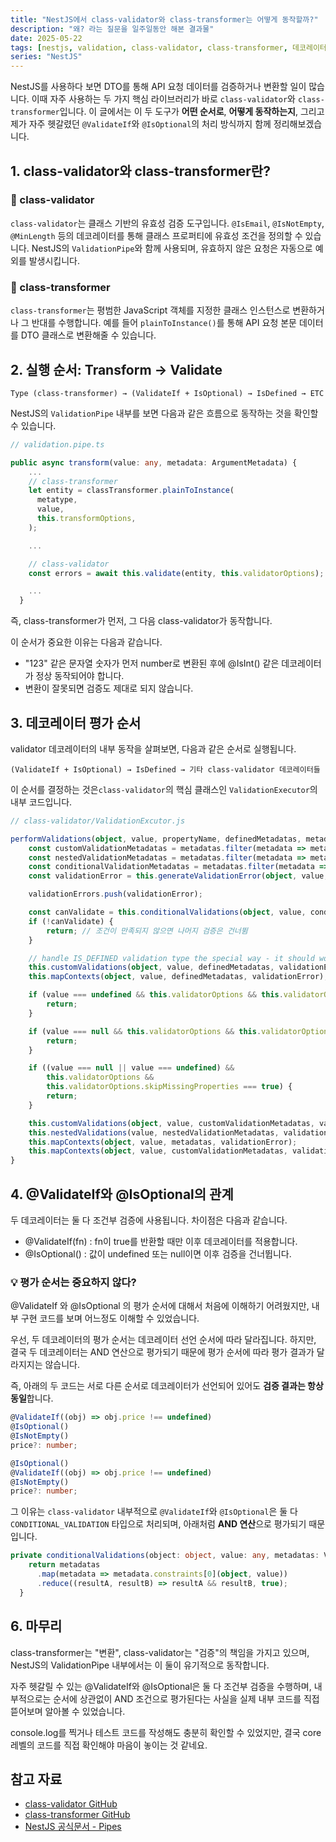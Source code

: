```yaml
---
title: "NestJS에서 class-validator와 class-transformer는 어떻게 동작할까?"
description: "왜? 라는 질문을 일주일동안 해본 결과물"
date: 2025-05-22
tags: [nestjs, validation, class-validator, class-transformer, 데코레이터]
series: "NestJS"
---
```


NestJS를 사용하다 보면 DTO를 통해 API 요청 데이터를 검증하거나 변환할 일이 많습니다. 이때 자주 사용하는 두 가지 핵심 라이브러리가 바로 `class-validator`와 `class-transformer`입니다. 이 글에서는 이 두 도구가 **어떤 순서로**, **어떻게 동작하는지**, 그리고 제가 자주 헷갈렸던 `@ValidateIf`와 `@IsOptional`의 처리 방식까지 함께 정리해보겠습니다.

## 1. class-validator와 class-transformer란?

### 📌 class-validator

`class-validator`는 클래스 기반의 유효성 검증 도구입니다. `@IsEmail`, `@IsNotEmpty`, `@MinLength` 등의 데코레이터를 통해 클래스 프로퍼티에 유효성 조건을 정의할 수 있습니다. NestJS의 `ValidationPipe`와 함께 사용되며, 유효하지 않은 요청은 자동으로 예외를 발생시킵니다.

### 🔁 class-transformer

`class-transformer`는 평범한 JavaScript 객체를 지정한 클래스 인스턴스로 변환하거나 그 반대를 수행합니다. 예를 들어 `plainToInstance()`를 통해 API 요청 본문 데이터를 DTO 클래스로 변환해줄 수 있습니다.

## 2. 실행 순서: Transform → Validate

    Type (class-transformer) → (ValidateIf + IsOptional) → IsDefined → ETC

NestJS의 `ValidationPipe` 내부를 보면 다음과 같은 흐름으로 동작하는 것을 확인할 수 있습니다.

```ts
// validation.pipe.ts

public async transform(value: any, metadata: ArgumentMetadata) {
    ...
    // class-transformer
    let entity = classTransformer.plainToInstance(
      metatype,
      value,
      this.transformOptions,
    );

    ...

    // class-validator
    const errors = await this.validate(entity, this.validatorOptions);

    ...
  }
```

즉, class-transformer가 먼저, 그 다음 class-validator가 동작합니다.

이 순서가 중요한 이유는 다음과 같습니다.

- "123" 같은 문자열 숫자가 먼저 number로 변환된 후에 @IsInt() 같은 데코레이터가 정상 동작되어야 합니다.
- 변환이 잘못되면 검증도 제대로 되지 않습니다.

## 3. 데코레이터 평가 순서

validator 데코레이터의 내부 동작을 살펴보면, 다음과 같은 순서로 실행됩니다.

    (ValidateIf + IsOptional) → IsDefined → 기타 class-validator 데코레이터들

이 순서를 결정하는 것은`class-validator`의 핵심 클래스인 `ValidationExecutor`의 내부 코드입니다.

```ts
// class-validator/ValidationExcutor.js

performValidations(object, value, propertyName, definedMetadatas, metadatas, validationErrors) {
    const customValidationMetadatas = metadatas.filter(metadata => metadata.type === ValidationTypes_1.ValidationTypes.CUSTOM_VALIDATION);
    const nestedValidationMetadatas = metadatas.filter(metadata => metadata.type === ValidationTypes_1.ValidationTypes.NESTED_VALIDATION);
    const conditionalValidationMetadatas = metadatas.filter(metadata => metadata.type === ValidationTypes_1.ValidationTypes.CONDITIONAL_VALIDATION);
    const validationError = this.generateValidationError(object, value, propertyName);

    validationErrors.push(validationError);

    const canValidate = this.conditionalValidations(object, value, conditionalValidationMetadatas);
    if (!canValidate) {
        return; // 조건이 만족되지 않으면 나머지 검증은 건너뜀
    }

    // handle IS_DEFINED validation type the special way - it should work no matter skipUndefinedProperties/skipMissingProperties is set or not
    this.customValidations(object, value, definedMetadatas, validationError);
    this.mapContexts(object, value, definedMetadatas, validationError);

    if (value === undefined && this.validatorOptions && this.validatorOptions.skipUndefinedProperties === true) {
        return;
    }

    if (value === null && this.validatorOptions && this.validatorOptions.skipNullProperties === true) {
        return;
    }

    if ((value === null || value === undefined) &&
        this.validatorOptions &&
        this.validatorOptions.skipMissingProperties === true) {
        return;
    }

    this.customValidations(object, value, customValidationMetadatas, validationError);
    this.nestedValidations(value, nestedValidationMetadatas, validationError);
    this.mapContexts(object, value, metadatas, validationError);
    this.mapContexts(object, value, customValidationMetadatas, validationError);
}
```

## 4. @ValidateIf와 @IsOptional의 관계

두 데코레이터는 둘 다 조건부 검증에 사용됩니다. 차이점은 다음과 같습니다.

- @ValidateIf(fn) : fn이 true를 반환할 때만 이후 데코레이터를 적용합니다.
- @IsOptional() : 값이 undefined 또는 null이면 이후 검증을 건너뜁니다.

### 💡 평가 순서는 중요하지 않다?

@ValidateIf 와 @IsOptional 의 평가 순서에 대해서 처음에 이해하기 어려웠지만, 내부 구현 코드를 보며 어느정도 이해할 수 있었습니다.

우선, 두 데코레이터의 평가 순서는 데코레이터 선언 순서에 따라 달라집니다. 하지만, 결국 두 데코레이터는 AND 연산으로 평가되기 때문에 평가 순서에 따라 평가 결과가 달라지지는 않습니다.

즉, 아래의 두 코드는 서로 다른 순서로 데코레이터가 선언되어 있어도 **검증 결과는 항상 동일**합니다.

```ts
@ValidateIf((obj) => obj.price !== undefined)
@IsOptional()
@IsNotEmpty()
price?: number;
```

```ts
@IsOptional()
@ValidateIf((obj) => obj.price !== undefined)
@IsNotEmpty()
price?: number;
```

그 이유는 `class-validator` 내부적으로 `@ValidateIf`와 `@IsOptional`은 둘 다 `CONDITIONAL_VALIDATION` 타입으로 처리되며, 아래처럼 **AND 연산**으로 평가되기 때문입니다.

```ts
private conditionalValidations(object: object, value: any, metadatas: ValidationMetadata[]): ValidationMetadata[] {
    return metadatas
      .map(metadata => metadata.constraints[0](object, value))
      .reduce((resultA, resultB) => resultA && resultB, true);
  }
```

## 6. 마무리

class-transformer는 "변환", class-validator는 "검증"의 책임을 가지고 있으며, NestJS의 ValidationPipe 내부에서는 이 둘이 유기적으로 동작합니다.

자주 헷갈릴 수 있는 @ValidateIf와 @IsOptional은 둘 다 조건부 검증을 수행하며, 내부적으로는 순서에 상관없이 AND 조건으로 평가된다는 사실을 실제 내부 코드를 직접 뜯어보며 알아볼 수 있었습니다.

console.log를 찍거나 테스트 코드를 작성해도 충분히 확인할 수 있었지만, 결국 core 레벨의 코드를 직접 확인해야 마음이 놓이는 것 같네요.

## 참고 자료

- [class-validator GitHub](https://github.com/typestack/class-validator)
- [class-transformer GitHub](https://github.com/typestack/class-transformer)
- [NestJS 공식문서 - Pipes](https://docs.nestjs.com/pipes)
